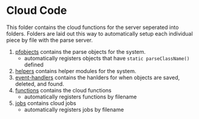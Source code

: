 # Cloud Code #

This folder contains the cloud functions for the server seperated into folders.
Folders are laid out this way to automatically setup each individual piece
by file with the parse server.

1.  [pfobjects](./pfobjects) contains the parse objects for the system.
    *   automatically registers objects that have `static parseClassName()` defined
1.  [helpers](./helpers) contains helper modules for the system.
2.  [event-handlers](./event-handlers) contains the hanlders for when objects
    are saved, deleted, and found.
3.  [functions](./functions) contains the cloud functions
    *  automatically registers functions by filename
4.  [jobs](./jobs) contains cloud jobs
    *  automatically registers jobs by filename
